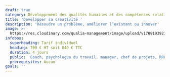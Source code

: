 ```yaml
---
draft: true
category: Développement des qualités humaines et des compétences relationnelles
title: 'Développer sa créativité '
description: 'Résoudre un problème, améliorer l’existant ou innover'
image: >-
  https://res.cloudinary.com/qualia-management/image/upload/v1709193921/flower_xtyxkp.jpg
infobox:
  superheading: Tarif individuel
  heading: 700 € HT soit 840 € TTC
  duration: 4 jours
  public: 'Coach, psychologue du travail, manager, chef de projets, RRH, consultant'
  prerequisites: Aucun
goals: ''
---
```


